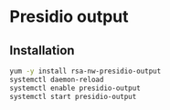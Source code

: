 # Presidio output 

## Installation

```sh
yum -y install rsa-nw-presidio-output
systemctl daemon-reload
systemctl enable presidio-output
systemctl start presidio-output
```